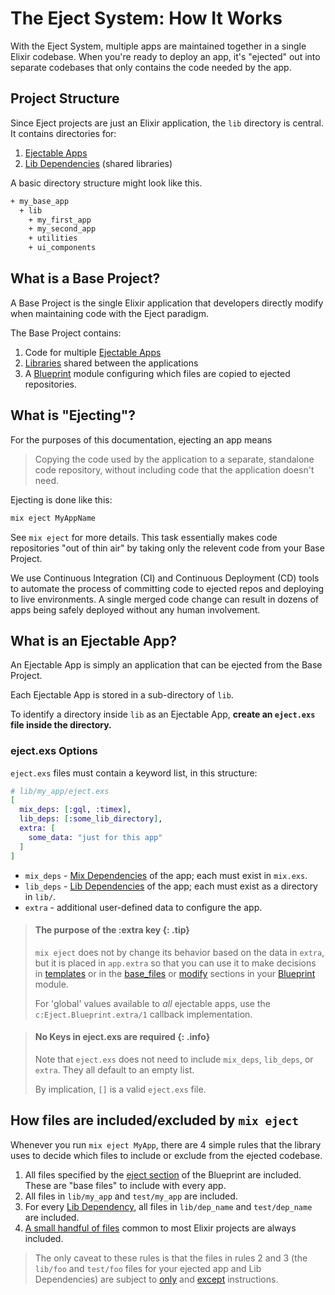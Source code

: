 # The Eject System: How It Works

With the Eject System, multiple apps are maintained together in a single Elixir
codebase. When you're ready to deploy an app, it's "ejected" out into separate
codebases that only contains the code needed by the app.

## Project Structure

Since Eject projects are just an Elixir application, the `lib` directory is
central. It contains directories for:

1. [Ejectable Apps](how-it-works.html#what-is-an-ejectable-app)
2. [Lib Dependencies](dependencies.html#lib-dependencies) (shared libraries)

A basic directory structure might look like this.

```bash
+ my_base_app
  + lib
    + my_first_app
    + my_second_app
    + utilities
    + ui_components
```

## What is a Base Project?

A Base Project is the single Elixir application that developers directly modify
when maintaining code with the Eject paradigm.

The Base Project contains:

1. Code for multiple [Ejectable Apps](#what-is-an-ejectable-app)
2. [Libraries](dependencies.html#lib-dependencies) shared between the applications
3. A [Blueprint](Eject.Blueprint.html) module configuring which files are copied to
   ejected repositories.

## What is "Ejecting"?

For the purposes of this documentation, ejecting an app means

> Copying the code used by the application to a separate, standalone code
> repository, without including code that the application doesn't need.

Ejecting is done like this:

```bash
mix eject MyAppName
```

See `mix eject` for more details. This task essentially makes code repositories
"out of thin air" by taking only the relevent code from your Base Project.

We use Continuous Integration (CI) and Continuous Deployment (CD) tools to
automate the process of committing code to ejected repos and deploying to live
environments. A single merged code change can result in dozens of apps being
safely deployed without any human involvement.

## What is an Ejectable App?

An Ejectable App is simply an application that can be ejected from the Base
Project.

Each Ejectable App is stored in a sub-directory of `lib`.

To identify a directory inside `lib` as an Ejectable App, **create an `eject.exs`
file inside the directory.**

### eject.exs Options

`eject.exs` files must contain a keyword list, in this structure:

```elixir
# lib/my_app/eject.exs
[
  mix_deps: [:gql, :timex],
  lib_deps: [:some_lib_directory],
  extra: [
    some_data: "just for this app"
  ]
]
```

- `mix_deps` - [Mix Dependencies](dependencies.html#mix-dependencies) of the
  app; each must exist in `mix.exs`.
- `lib_deps` - [Lib Dependencies](dependencies.html#lib-dependencies) of the
  app; each must exist as a directory in `lib/`.
- `extra` - additional user-defined data to configure the app.

> #### The purpose of the :extra key {: .tip}
>
> `mix eject` does not by change its behavior based on the data in `extra`, but
> it is placed in `app.extra` so that you can use it to make decisions in
> [templates](building-files-from-eex-templates.html) or in the
> [base_files](Eject.Blueprint.html#base_files/1) or [modify](Eject.Blueprint.html#modify/4) sections
> in your [Blueprint](Eject.Blueprint.html) module.
>
> For 'global' values available to _all_ ejectable apps, use the
> `c:Eject.Blueprint.extra/1` callback implementation.

> #### No Keys in eject.exs are required {: .info}
>
> Note that `eject.exs` does not need to include `mix_deps`, `lib_deps`, or
> `extra`. They all default to an empty list.
>
> By implication, `[]` is a valid `eject.exs` file.

## How files are included/excluded by `mix eject`

Whenever you run `mix eject MyApp`, there are 4 simple rules that the library
uses to decide which files to include or exclude from the ejected codebase.

1. All files specified by the [eject section](Eject.Blueprint.html#eject/2) of the
   Blueprint are included. These are "base files" to include with every app.
2. All files in `lib/my_app` and `test/my_app` are included.
3. For every [Lib Dependency](dependencies.html#lib-dependencies), all files in
   `lib/dep_name` and `test/dep_name` are included.
4. [A small handful of files](Eject.Blueprint.html#module-files-that-are-always-ejected)
   common to most Elixir projects are always included.

> The only caveat to these rules is that the files in rules 2 and 3 (the
> `lib/foo` and `test/foo` files for your ejected app and Lib Dependencies) are
> subject to [only](Eject.Blueprint.html#only/1) and
> [except](Eject.Blueprint.html#except/1) instructions.

